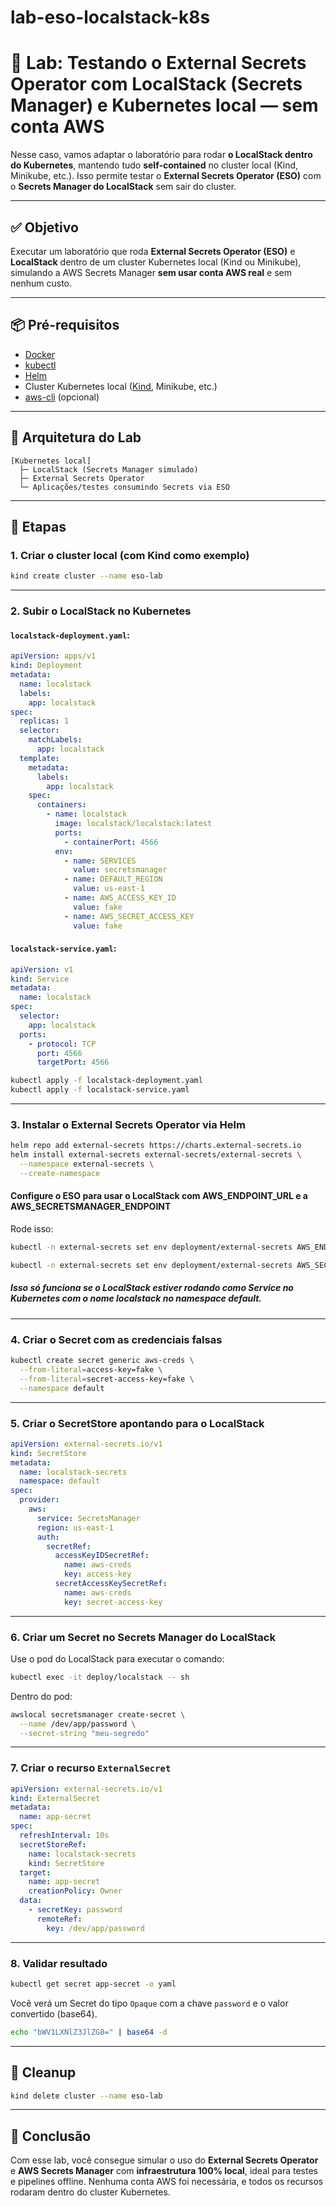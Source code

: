 # lab-eso-localstack-k8s

# 🧪 Lab: Testando o External Secrets Operator com LocalStack (Secrets Manager) e Kubernetes local — sem conta AWS

Nesse caso, vamos adaptar o laboratório para rodar **o LocalStack dentro do Kubernetes**, mantendo tudo **self-contained** no cluster local (Kind, Minikube, etc.). Isso permite testar o **External Secrets Operator (ESO)** com o **Secrets Manager do LocalStack** sem sair do cluster.

---

## ✅ Objetivo

Executar um laboratório que roda **External Secrets Operator (ESO)** e **LocalStack** dentro de um cluster Kubernetes local (Kind ou Minikube), simulando a AWS Secrets Manager **sem usar conta AWS real** e sem nenhum custo.

---

## 📦 Pré-requisitos

* [Docker](https://docs.docker.com/engine/install/)
* [kubectl](https://kubernetes.io/docs/tasks/tools/)
* [Helm](https://helm.sh/docs/intro/install/)
* Cluster Kubernetes local ([Kind](https://docs.aws.amazon.com/cli/latest/userguide/getting-started-install.html), Minikube, etc.)
* [aws-cli](https://docs.aws.amazon.com/cli/latest/userguide/getting-started-install.html) (opcional)

---

## 🧱 Arquitetura do Lab

```text
[Kubernetes local]
  ├─ LocalStack (Secrets Manager simulado)
  ├─ External Secrets Operator
  └─ Aplicações/testes consumindo Secrets via ESO
```

---

## 🔧 Etapas

### 1. Criar o cluster local (com Kind como exemplo)

```bash
kind create cluster --name eso-lab
```

---

### 2. Subir o LocalStack no Kubernetes

#### `localstack-deployment.yaml`:

```yaml
apiVersion: apps/v1
kind: Deployment
metadata:
  name: localstack
  labels:
    app: localstack
spec:
  replicas: 1
  selector:
    matchLabels:
      app: localstack
  template:
    metadata:
      labels:
        app: localstack
    spec:
      containers:
        - name: localstack
          image: localstack/localstack:latest
          ports:
            - containerPort: 4566
          env:
            - name: SERVICES
              value: secretsmanager
            - name: DEFAULT_REGION
              value: us-east-1
            - name: AWS_ACCESS_KEY_ID
              value: fake
            - name: AWS_SECRET_ACCESS_KEY
              value: fake
```

#### `localstack-service.yaml`:

```yaml
apiVersion: v1
kind: Service
metadata:
  name: localstack
spec:
  selector:
    app: localstack
  ports:
    - protocol: TCP
      port: 4566
      targetPort: 4566
```

```bash
kubectl apply -f localstack-deployment.yaml
kubectl apply -f localstack-service.yaml
```

---

### 3. Instalar o External Secrets Operator via Helm

```bash
helm repo add external-secrets https://charts.external-secrets.io
helm install external-secrets external-secrets/external-secrets \
  --namespace external-secrets \
  --create-namespace
```


#### Configure o ESO para usar o LocalStack com AWS_ENDPOINT_URL e a AWS_SECRETSMANAGER_ENDPOINT

Rode isso:
```bash
kubectl -n external-secrets set env deployment/external-secrets AWS_ENDPOINT_URL=http://localstack.default.svc.cluster.local:4566
```
```bash
kubectl -n external-secrets set env deployment/external-secrets AWS_SECRETSMANAGER_ENDPOINT=http://localstack.default.svc.cluster.local:4566
```
##### Isso só funciona se o LocalStack estiver rodando como Service no Kubernetes com o nome localstack no namespace default.

---

### 4. Criar o Secret com as credenciais falsas

```bash
kubectl create secret generic aws-creds \
  --from-literal=access-key=fake \
  --from-literal=secret-access-key=fake \
  --namespace default
```

---

### 5. Criar o SecretStore apontando para o LocalStack

```yaml
apiVersion: external-secrets.io/v1
kind: SecretStore
metadata:
  name: localstack-secrets
  namespace: default
spec:
  provider:
    aws:
      service: SecretsManager
      region: us-east-1
      auth:
        secretRef:
          accessKeyIDSecretRef:
            name: aws-creds
            key: access-key
          secretAccessKeySecretRef:
            name: aws-creds
            key: secret-access-key
```

---

### 6. Criar um Secret no Secrets Manager do LocalStack

Use o pod do LocalStack para executar o comando:

```bash
kubectl exec -it deploy/localstack -- sh
```

Dentro do pod:

```bash
awslocal secretsmanager create-secret \
  --name /dev/app/password \
  --secret-string "meu-segredo"
```

---

### 7. Criar o recurso `ExternalSecret`

```yaml
apiVersion: external-secrets.io/v1
kind: ExternalSecret
metadata:
  name: app-secret
spec:
  refreshInterval: 10s
  secretStoreRef:
    name: localstack-secrets
    kind: SecretStore
  target:
    name: app-secret
    creationPolicy: Owner
  data:
    - secretKey: password
      remoteRef:
        key: /dev/app/password
```

---

### 8. Validar resultado

```bash
kubectl get secret app-secret -o yaml
```

Você verá um Secret do tipo `Opaque` com a chave `password` e o valor convertido (base64).

```bash
echo "bWV1LXNlZ3JlZG8=" | base64 -d
```

---

## 🧼 Cleanup

```bash
kind delete cluster --name eso-lab
```

---

## 📝 Conclusão

Com esse lab, você consegue simular o uso do **External Secrets Operator** e **AWS Secrets Manager** com **infraestrutura 100% local**, ideal para testes e pipelines offline. Nenhuma conta AWS foi necessária, e todos os recursos rodaram dentro do cluster Kubernetes.


